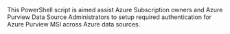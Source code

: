 This PowerShell script is aimed assist Azure Subscription owners and Azure Purview Data Source Administrators to setup required authentication for Azure Purview MSI across Azure data sources.
